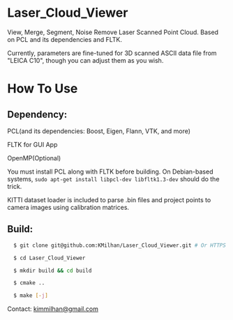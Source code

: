 Laser_Cloud_Viewer
==================

View, Merge, Segment, Noise Remove Laser Scanned Point Cloud. Based on PCL and its dependencies and FLTK.

Currently, parameters are fine-tuned for 3D scanned ASCII data file from "LEICA C10", though you can adjust them as you wish.

How To Use
==========
Dependency:
-----------
PCL(and its dependencies: Boost, Eigen, Flann, VTK, and more)

FLTK for GUI App

OpenMP(Optional)

You must install PCL along with FLTK before building. On Debian-based systems,
`sudo apt-get install libpcl-dev libfltk1.3-dev` should do the trick.

KITTI dataset loader is included to parse .bin files and project points to camera images using calibration matrices.

Build:
------
```bash
  $ git clone git@github.com:KMilhan/Laser_Cloud_Viewer.git # Or HTTPS protocol if you wish
```
```bash
  $ cd Laser_Cloud_Viewer

  $ mkdir build && cd build

  $ cmake ..

  $ make [-j]
```


Contact: kimmilhan@gmail.com
